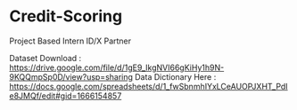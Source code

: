 # Credit-Scoring
Project Based Intern ID/X Partner

Dataset Download : https://drive.google.com/file/d/1gE9_IkgNVI66gKiHy1h9N-9KQQmpSp0D/view?usp=sharing
Data Dictionary Here : https://docs.google.com/spreadsheets/d/1_fwSbnmhIYxLCeAUOPJXHT_PdIe8JMQf/edit#gid=1666154857 
